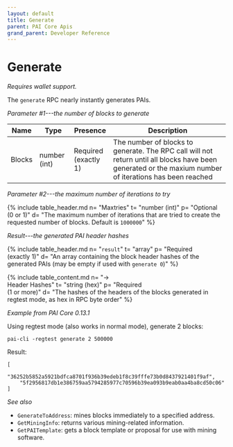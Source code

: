 ```yaml
---
layout: default
title: Generate
parent: PAI Core Apis
grand_parent: Developer Reference
---
```


Generate
========================

*Requires wallet support.*

The `generate` RPC nearly instantly generates PAIs.

*Parameter #1---the number of blocks to generate*

| Name    | Type   | Presence                | Description
|---------|--------|-------------------------|-------------
|Blocks | number (int) | Required<br>(exactly 1) | The number of blocks to generate.  The RPC call will not return until all blocks have been generated or the maxium number of iterations has been reached

*Parameter #2---the maximum number of iterations to try*

{% include table_header.md
  n= "Maxtries"
  t= "number (int)"
  p= "Optional<br>(0 or 1)"
  d= "The maximum number of iterations that are tried to create the requested number of blocks. Default is `1000000`"
%}

*Result---the generated PAI header hashes*

{% include table_header.md
  n= "`result`"
  t= "array"
  p= "Required<br>(exactly 1)"
  d= "An array containing the block header hashes of the generated PAIs (may be empty if used with `generate 0`)"
%}

{% include table_content.md
  n= "→<br>Header Hashes"
  t= "string (hex)"
  p= "Required<br>(1 or more)"
  d= "The hashes of the headers of the blocks generated in regtest mode, as hex in RPC byte order"
%}

*Example from PAI Core 0.13.1*

Using regtest mode (also works in normal mode), generate 2 blocks:

```
pai-cli -regtest generate 2 500000
```

Result:

```
[
    "36252b5852a5921bdfca8701f936b39edeb1f8c39fffe73b0d8437921401f9af",
    "5f2956817db1e386759aa5794285977c70596b39ea093b9eab0aa4ba8cd50c06"
]
```

*See also*

* `GenerateToAddress`: mines blocks immediately to a specified address.
* `GetMiningInfo`: returns various mining-related information.
* `GetPAITemplate`: gets a block template or proposal for use with mining software.
